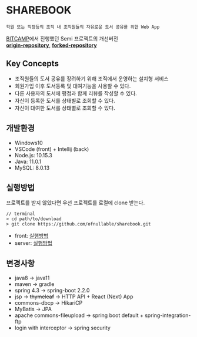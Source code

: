 # SHAREBOOK

`학원 또는 직장등의 조직 내 조직원들의 자유로운 도서 공유를 위한 Web App`

[BITCAMP](https://bitcamp.co.kr/index.php?main_page=home)에서 진행했던 Semi 프로젝트의 개선버전  
**[origin-repository](https://github.com/thdnthdn2/publicshare)**, **[forked-repository](https://github.com/jooonak/publicshare)**

## Key Concepts

- 조직원들의 도서 공유를 장려하기 위해 조직에서 운영하는 설치형 서비스
- 회원가입 이후 도서등록 및 대여기능을 사용할 수 있다.
- 다른 사용자의 도서에 평점과 함께 리뷰를 작성할 수 있다.
- 자신이 등록한 도서를 상태별로 조회할 수 있다.
- 자신이 대여한 도서를 상태별로 조회할 수 있다.

## 개발환경

- Windows10
- VSCode (front) + Intellij (back)
- Node.js: 10.15.3
- Java: 11.0.1
- MySQL: 8.0.13

## 실행방법

프로젝트를 받지 않았다면 우선 프로젝트를 로컬에 clone 받는다.

```
// terminal
> cd path/to/download
> git clone https://github.com/ofnullable/sharebook.git
```

- front: [실행방법](./front/README.md#실행방법)
- server: [실행방법](./server/README.md#실행방법)

## 변경사항

- java8 -> java11
- maven -> gradle
- spring 4.3 -> spring-boot 2.2.0
- jsp -> ~~thymeleaf~~ -> HTTP API + React (Next) App
- commons-dbcp -> HikariCP
- MyBatis -> JPA
- apache commons-fileupload -> spring boot default + spring-integration-ftp
- login with interceptor -> spring security
